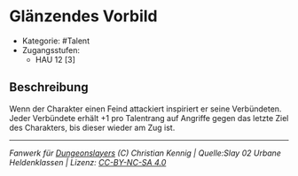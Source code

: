<!---
Dies ist ein Fanwerk für DUNGEONSLAYERS (C) von Christian Kennig

Quellen:      [Slay 02 Urbane Heldenklassen](https://www.f-space.de/ds4/downloads.html)
              [Talentbeschreibungen](https://www.f-space.de/ds4/tools-talentcards.html)
License:      [CC-BY-NC-SA 4.0](https://creativecommons.org/licenses/by-nc-sa/4.0/deed.de)
Richtlinien:  [Fanwerkrichtlinien](https://www.dungeonslayers.net/fanwerk-richtlinien/)
Autor:        Zauberlehrling
-->

  
# Glänzendes Vorbild  
- Kategorie: #Talent  
- Zugangsstufen:  
  - HAU 12 [3]  

## Beschreibung  
Wenn der Charakter einen Feind attackiert inspiriert er seine Verbündeten. Jeder Verbündete erhält +1 pro Talentrang auf Angriffe gegen das letzte Ziel des Charakters, bis dieser wieder am Zug ist.


___  
*Fanwerk für [Dungeonslayers](https://www.dungeonslayers.net/) (C) Christian Kennig | Quelle:Slay 02 Urbane Heldenklassen | Lizenz: [CC-BY-NC-SA 4.0](https://creativecommons.org/licenses/by-nc-sa/4.0/deed.de)*  